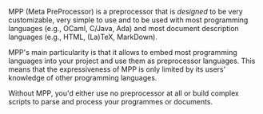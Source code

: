 MPP (Meta  PreProcessor) is  a preprocessor that  is *designed*  to be
very  customizable,  very simple  to  use and  to  be  used with  most
programming  languages (e.g.,  OCaml, C/Java,  Ada) and  most document
description languages (e.g., HTML, (La)TeX, MarkDown).

MPP's main particularity  is that it allows to  embed most programming
languages   into   your  project   and   use   them  as   preprocessor
languages. This means  that the expressiveness of MPP  is only limited
by its users' knowledge of other programming languages.

Without MPP, you'd either use  no preprocessor at all or build complex
scripts to parse and process your programmes or documents.

